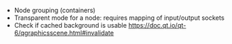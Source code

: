 * Node grouping (containers)
* Transparent mode for a node: requires mapping of input/output sockets
* Check if cached background is usable https://doc.qt.io/qt-6/qgraphicsscene.html#invalidate

